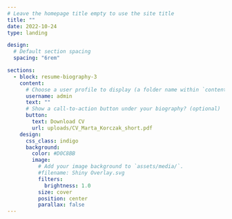 ```yaml
---
# Leave the homepage title empty to use the site title
title: ""
date: 2022-10-24
type: landing

design:
  # Default section spacing
  spacing: "6rem"

sections:
  - block: resume-biography-3
    content:
      # Choose a user profile to display (a folder name within `content/authors/`)
      username: admin
      text: ""
      # Show a call-to-action button under your biography? (optional)
      button:
        text: Download CV
        url: uploads/CV_Marta_Korczak_short.pdf
    design:
      css_class: indigo
      background:
        color: #D0C8BB
        image:
          # Add your image background to `assets/media/`.
          #filename: Shiny Overlay.svg
          filters:
            brightness: 1.0
          size: cover
          position: center
          parallax: false
---
```

